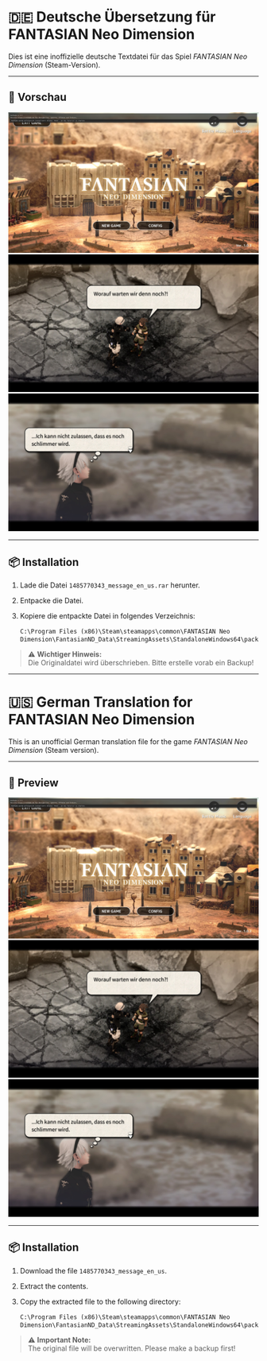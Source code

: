 # 🇩🇪 Deutsche Übersetzung für FANTASIAN Neo Dimension

Dies ist eine inoffizielle deutsche Textdatei für das Spiel _FANTASIAN Neo Dimension_ (Steam-Version).

---

## 📸 Vorschau

![Screenshot 1](./screen1.jpg)
![Screenshot 2](./screen2.jpg)
![Screenshot 3](./screen3.jpg)


---

## 📦 Installation

1. Lade die Datei `1485770343_message_en_us.rar` herunter.
2. Entpacke die Datei.
3. Kopiere die entpackte Datei in folgendes Verzeichnis:

   ```
   C:\Program Files (x86)\Steam\steamapps\common\FANTASIAN Neo Dimension\FantasianND_Data\StreamingAssets\StandaloneWindows64\packA\asset
   ```

> ⚠️ **Wichtiger Hinweis:**  
> Die Originaldatei wird überschrieben. Bitte erstelle vorab ein Backup!

---

# 🇺🇸 German Translation for FANTASIAN Neo Dimension

This is an unofficial German translation file for the game _FANTASIAN Neo Dimension_ (Steam version).

---

## 📸 Preview

![Screenshot 1](./screen1.jpg)
![Screenshot 2](./screen2.jpg)
![Screenshot 3](./screen3.jpg)


---

## 📦 Installation

1. Download the file `1485770343_message_en_us`.
2. Extract the contents.
3. Copy the extracted file to the following directory:

   ```
   C:\Program Files (x86)\Steam\steamapps\common\FANTASIAN Neo Dimension\FantasianND_Data\StreamingAssets\StandaloneWindows64\packA\asset
   ```

> ⚠️ **Important Note:**  
> The original file will be overwritten. Please make a backup first!
